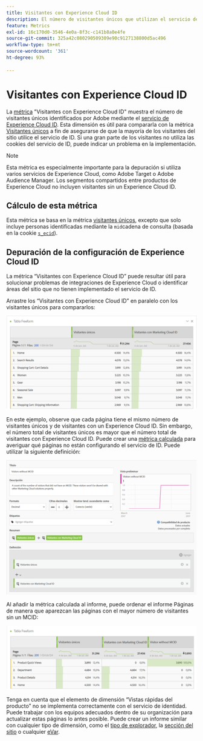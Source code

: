 ```yaml
---
title: Visitantes con Experience Cloud ID
description: El número de visitantes únicos que utilizan el servicio de Adobe Experience Cloud ID.
feature: Metrics
exl-id: 16c170d0-3546-4e0a-8f3c-c141b8a0e4fe
source-git-commit: 325a42c080290509309e90c9127138800d5ac496
workflow-type: tm+mt
source-wordcount: '361'
ht-degree: 93%

---
```


# Visitantes con Experience Cloud ID

La [métrica](overview.md) &quot;Visitantes con Experience Cloud ID&quot; muestra el número de visitantes únicos identificados por Adobe mediante el [servicio de Experience Cloud ID](https://experienceleague.adobe.com/docs/id-service/using/home.html?lang=es). Esta dimensión es útil para compararla con la métrica [Visitantes únicos](unique-visitors.md) a fin de asegurarse de que la mayoría de los visitantes del sitio utilice el servicio de ID. Si una gran parte de los visitantes no utiliza las cookies del servicio de ID, puede indicar un problema en la implementación.

>[!NOTE]
>
>Esta métrica es especialmente importante para la depuración si utiliza varios servicios de Experience Cloud, como Adobe Target o Adobe Audience Manager. Los segmentos compartidos entre productos de Experience Cloud no incluyen visitantes sin un Experience Cloud ID.

## Cálculo de esta métrica

Esta métrica se basa en la métrica [visitantes únicos](unique-visitors.md), excepto que solo incluye personas identificadas mediante la `mid`cadena de consulta (basada en la cookie [`s_ecid`](https://experienceleague.adobe.com/docs/core-services/interface/ec-cookies/cookies-analytics.html?lang=es)).

## Depuración de la configuración de Experience Cloud ID

La métrica “Visitantes con Experience Cloud ID” puede resultar útil para solucionar problemas de integraciones de Experience Cloud o identificar áreas del sitio que no tienen implementado el servicio de ID.

Arrastre los “Visitantes con Experience Cloud ID” en paralelo con los visitantes únicos para compararlos:

![Comparación de visitantes únicos](assets/metric-mcvid1.png)

En este ejemplo, observe que cada página tiene el mismo número de visitantes únicos y de visitantes con un Experience Cloud ID. Sin embargo, el número total de visitantes únicos es mayor que el número total de visitantes con Experience Cloud ID. Puede crear una [métrica calculada](../calculated-metrics/cm-overview.md) para averiguar qué páginas no están configurando el servicio de ID. Puede utilizar la siguiente definición:

![Definición de métrica calculada](assets/metric-mcvid2.png)

Al añadir la métrica calculada al informe, puede ordenar el informe Páginas de manera que aparezcan las páginas con el mayor número de visitantes sin un MCID:

![Páginas sin servicio de ID](assets/metric-mcvid3.png)

Tenga en cuenta que el elemento de dimensión “Vistas rápidas del producto” no se implementa correctamente con el servicio de identidad. Puede trabajar con los equipos adecuados dentro de su organización para actualizar estas páginas lo antes posible. Puede crear un informe similar con cualquier tipo de dimensión, como el [tipo de explorador](../dimensions/browser-type.md), la [sección del sitio](../dimensions/site-section.md) o cualquier [eVar](../dimensions/evar.md).
